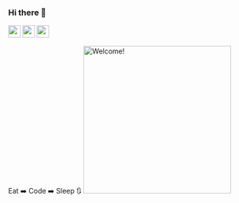 ### Hi there 👋

<!--
**MuzzamilJawed/MuzzamilJawed** is a ✨ _special_ ✨ repository because its `README.md` (this file) appears on your GitHub profile.

Here are some ideas to get you started:

- 🔭 I’m currently working on ...
- 🌱 I’m currently learning ...
- 👯 I’m looking to collaborate on ...
- 🤔 I’m looking for help with ...
- 💬 Ask me about ...
- 📫 How to reach me: ...
- 😄 Pronouns: ...
- ⚡ Fun fact: ...
-->

<a href="https://www.linkedin.com/in/muzzamil-ahmed-937416131/"><img src="https://img.shields.io/badge/linkedin-%230077B5.svg?&style=for-the-badge&logo=linkedin&logoColor=white" height=25></a> <a href="https://stackoverflow.com/users/14877035/muzzamil-ahmed"><img src="https://img.shields.io/badge/stackoverflow-%23f48024.svg?&style=for-the-badge&logo=stackoverflow&logoColor=white" height=25></a> <a href="mailto:muzammiljawed07@gmail.com"><img src="https://img.shields.io/badge/email-%23000.svg?&style=for-the-badge&logo=website&logoColor=white" height=25></a>

Eat :arrow_right: Code :arrow_right: Sleep :arrows_clockwise:
<img src="https://i.pinimg.com/originals/c1/16/12/c11612b4a8bc754d82e4025aab7dc11d.gif" alt="Welcome!" width="300"/>
<!-- 
[![My github stats](https://github-readme-stats.vercel.app/api?username=MuzzamilJawed/&count_private=true&bg_color=fff&text_color=0A2540&title_color=635BFF&hide=stars&custom_title=GitHub%20Stats)]
(https://github.com/MuzzamilJawed/) -->
